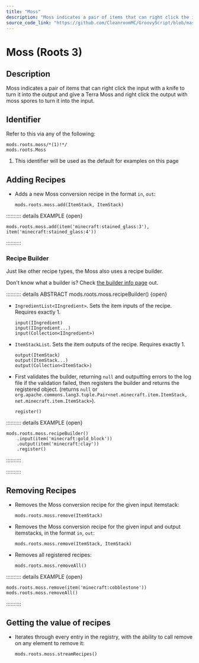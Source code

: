 ```yaml
---
title: "Moss"
description: "Moss indicates a pair of items that can right click the input with a knife to turn it into the output and give a Terra Moss and right click the output with moss spores to turn it into the input."
source_code_link: "https://github.com/CleanroomMC/GroovyScript/blob/master/src/main/java/com/cleanroommc/groovyscript/compat/mods/roots/Moss.java"
---
```


# Moss (Roots 3)

## Description

Moss indicates a pair of items that can right click the input with a knife to turn it into the output and give a Terra Moss and right click the output with moss spores to turn it into the input.

## Identifier

Refer to this via any of the following:

```groovy:no-line-numbers {1}
mods.roots.moss/*(1)!*/
mods.roots.Moss
```

1. This identifier will be used as the default for examples on this page

## Adding Recipes

- Adds a new Moss conversion recipe in the format `in`, `out`:

    ```groovy:no-line-numbers
    mods.roots.moss.add(ItemStack, ItemStack)
    ```

:::::::::: details EXAMPLE {open}
```groovy:no-line-numbers
mods.roots.moss.add(item('minecraft:stained_glass:3'), item('minecraft:stained_glass:4'))
```

::::::::::

### Recipe Builder

Just like other recipe types, the Moss also uses a recipe builder.

Don't know what a builder is? Check [the builder info page](../../../groovy/builder.md) out.

:::::::::: details ABSTRACT mods.roots.moss.recipeBuilder() {open}
- `IngredientList<IIngredient>`. Sets the item inputs of the recipe. Requires exactly 1.

    ```groovy:no-line-numbers
    input(IIngredient)
    input(IIngredient...)
    input(Collection<IIngredient>)
    ```

- `ItemStackList`. Sets the item outputs of the recipe. Requires exactly 1.

    ```groovy:no-line-numbers
    output(ItemStack)
    output(ItemStack...)
    output(Collection<ItemStack>)
    ```

- First validates the builder, returning `null` and outputting errors to the log file if the validation failed, then registers the builder and returns the registered object. (returns `null` or `org.apache.commons.lang3.tuple.Pair<net.minecraft.item.ItemStack, net.minecraft.item.ItemStack>`).

    ```groovy:no-line-numbers
    register()
    ```

:::::::::: details EXAMPLE {open}
```groovy:no-line-numbers
mods.roots.moss.recipeBuilder()
    .input(item('minecraft:gold_block'))
    .output(item('minecraft:clay'))
    .register()
```

::::::::::

::::::::::

## Removing Recipes

- Removes the Moss conversion recipe for the given input itemstack:

    ```groovy:no-line-numbers
    mods.roots.moss.remove(ItemStack)
    ```

- Removes the Moss conversion recipe for the given input and output itemstacks, in the format `in`, `out`:

    ```groovy:no-line-numbers
    mods.roots.moss.remove(ItemStack, ItemStack)
    ```

- Removes all registered recipes:

    ```groovy:no-line-numbers
    mods.roots.moss.removeAll()
    ```

:::::::::: details EXAMPLE {open}
```groovy:no-line-numbers
mods.roots.moss.remove(item('minecraft:cobblestone'))
mods.roots.moss.removeAll()
```

::::::::::

## Getting the value of recipes

- Iterates through every entry in the registry, with the ability to call remove on any element to remove it:

    ```groovy:no-line-numbers
    mods.roots.moss.streamRecipes()
    ```
